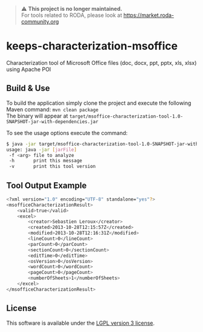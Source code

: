> :warning: **This project is no longer maintained.**  
> For tools related to RODA, please look at https://market.roda-community.org

keeps-characterization-msoffice
===============================

Characterization tool of Microsoft Office files (doc, docx, ppt, pptx, xls, xlsx) using Apache POI

## Build & Use

To build the application simply clone the project and execute the following Maven command: `mvn clean package`  
The binary will appear at `target/msoffice-characterization-tool-1.0-SNAPSHOT-jar-with-dependencies.jar`

To see the usage options execute the command:

```bash
$ java -jar target/msoffice-characterization-tool-1.0-SNAPSHOT-jar-with-dependencies.jar -h
usage: java -jar [jarFile]
 -f <arg> file to analyze
 -h       print this message
 -v       print this tool version
```

## Tool Output Example
```bash
<?xml version="1.0" encoding="UTF-8" standalone="yes"?>
<msofficeCharacterizationResult>
    <valid>true</valid>
    <excel>
        <creator>Sebastien Leroux</creator>
        <created>2013-10-28T12:15:57Z</created>
        <modified>2013-10-28T12:16:31Z</modified>
        <lineCount>0</lineCount>
        <parCount>0</parCount>
        <sectionCount>0</sectionCount>
        <editTime>0</editTime>
        <osVersion>0</osVersion>
        <wordCount>0</wordCount>
        <pageCount>0</pageCount>
        <numberOfSheets>1</numberOfSheets>
    </excel>
</msofficeCharacterizationResult>
```

## License

This software is available under the [LGPL version 3 license](LICENSE).



